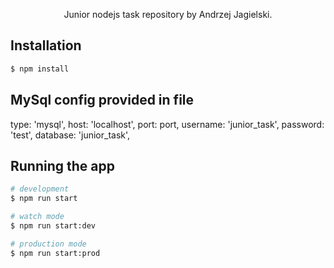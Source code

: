 <p align="center">
  Junior nodejs task repository by Andrzej Jagielski.
</p>

## Installation

```bash
$ npm install
```
## MySql config provided in file

  type: 'mysql',
  host: 'localhost',
  port: port,
  username: 'junior_task',
  password: 'test',
  database: 'junior_task',


## Running the app

```bash
# development
$ npm run start

# watch mode
$ npm run start:dev

# production mode
$ npm run start:prod
```
